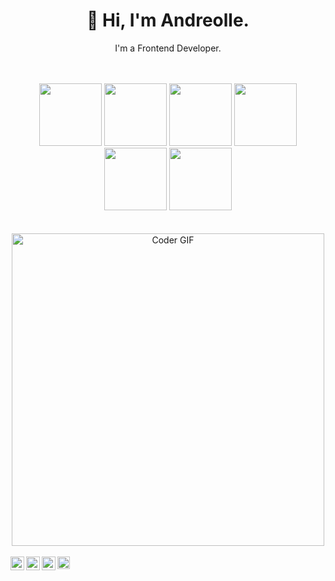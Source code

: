 <div align="center">
  <h1>👋 Hi, I'm Andreolle.</h1>
  <p>I'm a Frontend Developer.</p>
</div>
<br>
<br>
<div align="center">
  <img src="https://media3.giphy.com/media/ln7z2eWriiQAllfVcn/200w.webp" width="100" />
  <img src="https://i.giphy.com/media/eNAsjO55tPbgaor7ma/200w.webp" width="100" />
  <img src="https://i.giphy.com/media/VgGthkhUvGgOit7Y9i/200.webp" width="100" />
  <img src="https://media3.giphy.com/media/kdFc8fubgS31b8DsVu/giphy.webp" width="100" />
  <img src="https://i.giphy.com/media/KzJkzjggfGN5Py6nkT/200.webp" width="100" />
  <img src="https://i.giphy.com/media/IdyAQJVN2kVPNUrojM/200.webp" width="100" />
</div>
<br>
<br>
<div align="center">
  <img src="https://media.giphy.com/media/SWoSkN6DxTszqIKEqv/giphy.gif" alt="Coder GIF" width="500">
</div>
<br>
<a href="https://twitter.com/pirate_monke" target="blank">
  <img align="left" alt="Andreolle Dantas | Twitter" width="22px" src="https://cdn.jsdelivr.net/npm/simple-icons@v3/icons/twitter.svg" />
</a>
<a href="https://www.linkedin.com/in/andreolledantas/" target="blank">
  <img align="left" alt="Andreolle's Linkdein" width="22px" src="https://cdn.jsdelivr.net/npm/simple-icons@v3/icons/linkedin.svg" />
</a>
<a href="mailto:andreolle18@gmail.com">
  <img align="left" alt="Andreolle's Email" width="22px" src="https://cdn.jsdelivr.net/npm/simple-icons@v3/icons/gmail.svg" />
</a>
<a href="https://www.instagram.com/_adnts/" target="blank">
  <img align="left" src="https://cdn.jsdelivr.net/npm/simple-icons@3.0.1/icons/instagram.svg" alt="dephraiim" height="20" width="20" />
</a>
